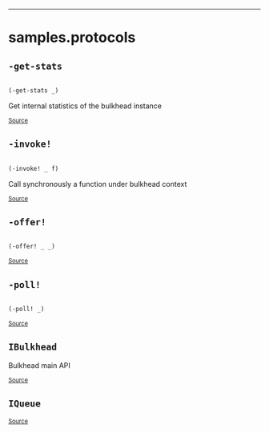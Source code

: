 
-----
# <a name="samples.protocols">samples.protocols</a>






## <a name="samples.protocols/-get-stats">`-get-stats`</a><a name="samples.protocols/-get-stats"></a>
``` clojure

(-get-stats _)
```

Get internal statistics of the bulkhead instance
<p><sub><a href="https://github.com/borkdude/quickdoc/blob/master//src/samples/protocols.clj#L9-L9">Source</a></sub></p>

## <a name="samples.protocols/-invoke!">`-invoke!`</a><a name="samples.protocols/-invoke!"></a>
``` clojure

(-invoke! _ f)
```

Call synchronously a function under bulkhead context
<p><sub><a href="https://github.com/borkdude/quickdoc/blob/master//src/samples/protocols.clj#L10-L10">Source</a></sub></p>

## <a name="samples.protocols/-offer!">`-offer!`</a><a name="samples.protocols/-offer!"></a>
``` clojure

(-offer! _ _)
```
<p><sub><a href="https://github.com/borkdude/quickdoc/blob/master//src/samples/protocols.clj#L5-L5">Source</a></sub></p>

## <a name="samples.protocols/-poll!">`-poll!`</a><a name="samples.protocols/-poll!"></a>
``` clojure

(-poll! _)
```
<p><sub><a href="https://github.com/borkdude/quickdoc/blob/master//src/samples/protocols.clj#L4-L4">Source</a></sub></p>

## <a name="samples.protocols/IBulkhead">`IBulkhead`</a><a name="samples.protocols/IBulkhead"></a>




Bulkhead main API
<p><sub><a href="https://github.com/borkdude/quickdoc/blob/master//src/samples/protocols.clj#L7-L10">Source</a></sub></p>

## <a name="samples.protocols/IQueue">`IQueue`</a><a name="samples.protocols/IQueue"></a>



<p><sub><a href="https://github.com/borkdude/quickdoc/blob/master//src/samples/protocols.clj#L3-L5">Source</a></sub></p>
